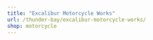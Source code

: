 ```yaml
---
title: "Excalibur Motorcycle Works"
url: /thunder-bay/excalibur-motorcycle-works/
shop: motorcycle
---
```

